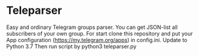# Teleparser
Easy and ordinary Telegram groups parser. You can get JSON-list all subscribers of your own group.
For start clone this repository and put your App configuration (https://my.telegram.org/apps) in config.ini.
Update to Python 3.7
Then run script by python3 teleparser.py
